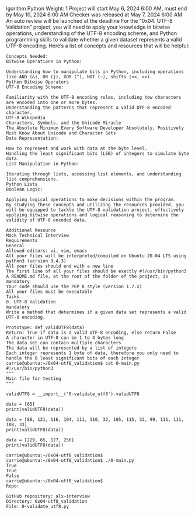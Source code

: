 lgorithm
Python
 Weight: 1
  Project will start May 6, 2024 6:00 AM, must end by May 10, 2024 6:00 AM
   Checker was released at May 7, 2024 6:00 AM
    An auto review will be launched at the deadline
    For the “0x04. UTF-8 Validation” project, you will need to apply your knowledge in bitwise operations, understanding of the UTF-8 encoding scheme, and Python programming skills to validate whether a given dataset represents a valid UTF-8 encoding. Here’s a list of concepts and resources that will be helpful:

    Concepts Needed:
    Bitwise Operations in Python:

    Understanding how to manipulate bits in Python, including operations like AND (&), OR (|), XOR (^), NOT (~), shifts (<<, >>).
    Python Bitwise Operators
    UTF-8 Encoding Scheme:

    Familiarity with the UTF-8 encoding rules, including how characters are encoded into one or more bytes.
    Understanding the patterns that represent a valid UTF-8 encoded character.
    UTF-8 Wikipedia
    Characters, Symbols, and the Unicode Miracle
    The Absolute Minimum Every Software Developer Absolutely, Positively Must Know About Unicode and Character Sets
    Data Representation:

    How to represent and work with data at the byte level.
    Handling the least significant bits (LSB) of integers to simulate byte data.
    List Manipulation in Python:

    Iterating through lists, accessing list elements, and understanding list comprehensions.
    Python Lists
    Boolean Logic:

    Applying logical operations to make decisions within the program.
    By studying these concepts and utilizing the resources provided, you will be equipped to tackle the UTF-8 validation project, effectively applying bitwise operations and logical reasoning to determine the validity of UTF-8 encoded data.

    Additional Resource
    Mock Technical Interview
    Requirements
    General
    Allowed editors: vi, vim, emacs
    All your files will be interpreted/compiled on Ubuntu 20.04 LTS using python3 (version 3.4.3)
    All your files should end with a new line
    The first line of all your files should be exactly #!/usr/bin/python3
    A README.md file, at the root of the folder of the project, is mandatory
    Your code should use the PEP 8 style (version 1.7.x)
    All your files must be executable
    Tasks
    0. UTF-8 Validation
    mandatory
    Write a method that determines if a given data set represents a valid UTF-8 encoding.

    Prototype: def validUTF8(data)
    Return: True if data is a valid UTF-8 encoding, else return False
    A character in UTF-8 can be 1 to 4 bytes long
    The data set can contain multiple characters
    The data will be represented by a list of integers
    Each integer represents 1 byte of data, therefore you only need to handle the 8 least significant bits of each integer
    carrie@ubuntu:~/0x04-utf8_validation$ cat 0-main.py
    #!/usr/bin/python3
    """
    Main file for testing
    """

    validUTF8 = __import__('0-validate_utf8').validUTF8

    data = [65]
    print(validUTF8(data))

    data = [80, 121, 116, 104, 111, 110, 32, 105, 115, 32, 99, 111, 111, 108, 33]
    print(validUTF8(data))

    data = [229, 65, 127, 256]
    print(validUTF8(data))

    carrie@ubuntu:~/0x04-utf8_validation$
    carrie@ubuntu:~/0x04-utf8_validation$ ./0-main.py
    True
    True
    False
    carrie@ubuntu:~/0x04-utf8_validation$
    Repo:

    GitHub repository: alx-interview
    Directory: 0x04-utf8_validation
    File: 0-validate_utf8.py
